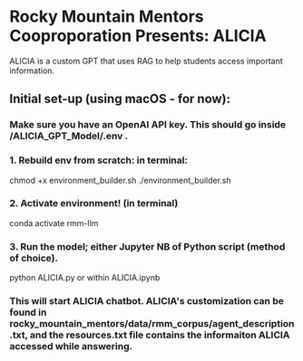 # Rocky Mountain Mentors Cooproporation Presents: ALICIA
ALICIA is a custom GPT that uses RAG to help students access important information.

## Initial set-up (using macOS - for now):

### Make sure you have an OpenAI API key. This should go inside /ALICIA_GPT_Model/.env . 

### 1. Rebuild env from scratch: in terminal:
chmod +x environment_builder.sh
./environment_builder.sh

### 2. Activate environment! (in terminal)
conda activate rmm-llm                    
     
### 3. Run the model; either Jupyter NB of Python script (method of choice).
python ALICIA.py or within ALICIA.ipynb

### This will start ALICIA chatbot. ALICIA's customization can be found in rocky_mountain_mentors/data/rmm_corpus/agent_description.txt, and the resources.txt file contains the informaiton ALICIA accessed while answering.
     